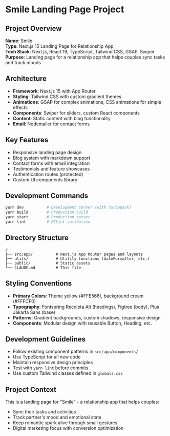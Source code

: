 # Smile Landing Page Project

## Project Overview
**Name**: Smile  
**Type**: Next.js 15 Landing Page for Relationship App  
**Tech Stack**: Next.js, React 19, TypeScript, Tailwind CSS, GSAP, Swiper  
**Purpose**: Landing page for a relationship app that helps couples sync tasks and track moods

## Architecture
- **Framework**: Next.js 15 with App Router
- **Styling**: Tailwind CSS with custom gradient themes
- **Animations**: GSAP for complex animations, CSS animations for simple effects
- **Components**: Swiper for sliders, custom React components
- **Content**: Static content with blog functionality
- **Email**: Nodemailer for contact forms

## Key Features
- Responsive landing page design
- Blog system with markdown support
- Contact forms with email integration
- Testimonials and feature showcases
- Authentication routes (protected)
- Custom UI components library

## Development Commands
```bash
yarn dev          # Development server (with Turbopack)
yarn build        # Production build
yarn start        # Production server
yarn lint         # ESLint validation
```

## Directory Structure
```
/
├── src/app/          # Next.js App Router pages and layouts
├── utils/            # Utility functions (dateFormatter, etc.)
├── public/           # Static assets
└── CLAUDE.md         # This file
```

## Styling Conventions
- **Primary Colors**: Theme yellow (#FFE566), background cream (#FFFCF0)
- **Typography**: Fontspring Recoleta Alt (headings), Figtree (body), Plus Jakarta Sans (base)
- **Patterns**: Gradient backgrounds, custom shadows, responsive design
- **Components**: Modular design with reusable Button, Heading, etc.

## Development Guidelines
- Follow existing component patterns in `src/app/components/`
- Use TypeScript for all new code
- Maintain responsive design principles
- Test with `yarn lint` before commits
- Use custom Tailwind classes defined in `globals.css`

## Project Context
This is a landing page for "Smile" - a relationship app that helps couples:
- Sync their tasks and activities
- Track partner's mood and emotional state
- Keep romantic spark alive through small gestures
- Digital marketing focus with conversion optimization